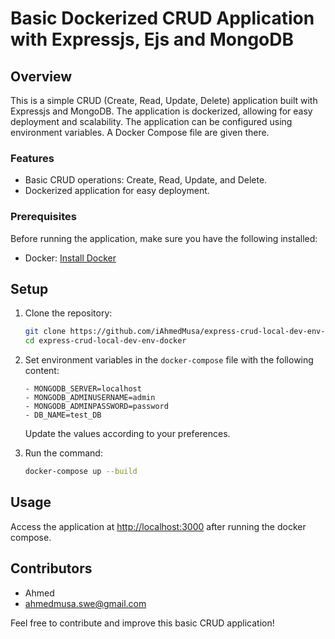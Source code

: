 # Basic Dockerized CRUD Application with Expressjs, Ejs and MongoDB

## Overview

This is a simple CRUD (Create, Read, Update, Delete) application built with Expressjs and MongoDB. The application is dockerized, allowing for easy deployment and scalability. The application can be configured using environment variables. A Docker Compose file are given there.

### Features

- Basic CRUD operations: Create, Read, Update, and Delete.
- Dockerized application for easy deployment.

### Prerequisites

Before running the application, make sure you have the following installed:

- Docker: [Install Docker](https://docs.docker.com/get-docker/)

## Setup

1. Clone the repository:

   ```bash
   git clone https://github.com/iAhmedMusa/express-crud-local-dev-env-docker.git
   cd express-crud-local-dev-env-docker
   ```

2. Set environment variables in the ``docker-compose`` file with the following content:

   ```env
   - MONGODB_SERVER=localhost
   - MONGODB_ADMINUSERNAME=admin
   - MONGODB_ADMINPASSWORD=password
   - DB_NAME=test_DB
   ```

   Update the values according to your preferences.

3. Run the command:

   ```bash
   docker-compose up --build
   ```

## Usage

Access the application at [http://localhost:3000](http://localhost:3000) after running the docker compose.

## Contributors

- Ahmed
- ahmedmusa.swe@gmail.com

Feel free to contribute and improve this basic CRUD application!